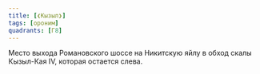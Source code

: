 ```yaml
---
title: [❮Кызыл❯]
tags: [ороним]
quadrants: [Г8]
---
```


Место выхода Романовского шоссе на Никитскую яйлу в обход скалы Кызыл-Кая IV,
которая остается слева.
